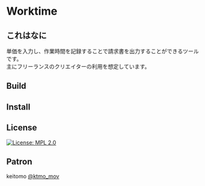 # Worktime

## これはなに

単価を入力し、作業時間を記録することで請求書を出力することができるツールです。      
主にフリーランスのクリエイターの利用を想定しています。

## Build

## Install

## License

[![License: MPL 2.0](https://img.shields.io/badge/License-MPL%202.0-brightgreen.svg)](https://opensource.org/licenses/MPL-2.0)

## Patron

keitomo [@ktmo_mov](https://twitter.com/ktmo_mov)